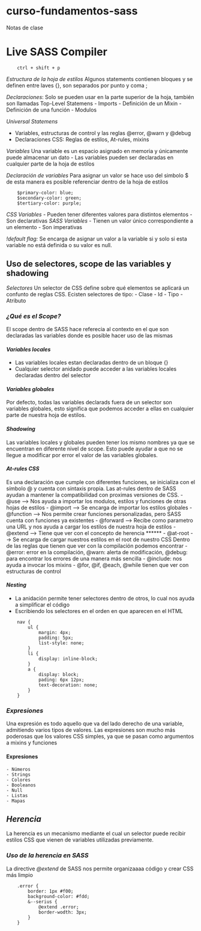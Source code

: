 # curso-fundamentos-sass
Notas de clase

# Live SASS Compiler
```
    ctrl + shift + p
```

<em>Estructura de la hoja de estilos</em>
Algunos statements contienen bloques y se definen entre laves {}, son separados por punto y coma ;

<em>Declaraciones</em>: Solo se pueden usar en la parte superior de la hoja, también son llamadas 
Top-Level Statemens
    - Imports
    - Definición de un Mixin
    - Definición de una función
    - Modulos

<em>Universal Statemens</em>
- Variables, estructuras de control y las reglas @error, @warn y @debug
- Declaraciones CSS: Reglas de estilos, At-rules, mixins

<em>Variables</em>
Una variable es un espacio asignado en memoria y únicamente puede almacenar un dato
    - Las variables pueden ser declaradas en cualquier parte de la hoja de estilos

<em>Declaración de variables</em>
Para asignar un valor se hace uso del simbolo $ de esta manera es posible referenciar dentro de la hoja de estilos

```
    $primary-color: blue;
    $secondary-color: green;
    $tertiary-color: purple;

```

<em>CSS Variables</em>
    - Pueden tener diferentes valores para distintos elementos
    - Son declarativas
<em>SASS Variables</em>
    - Tienen un valor único correspondiente a un elemento
    - Son imperativas

<em>!default flag:</em>
Se encarga de asignar un valor a la variable si y solo si esta variable no está definida o su valor es null.

## Uso de selectores, scope de las variables y shadowing
<em>Selectores</em>
Un selector de CSS define sobre qué elementos se aplicará un confunto de reglas CSS.
Ecisten selectores de tipo:
    - Clase
    - Id
    - Tipo
    - Atributo

### <em>¿Qué es el Scope?</em>
El scope dentro de SASS hace referecia al contexto en el que son declaradas las variables donde es posible hacer uso de las mismas
#### <em>Variables locales</em>
- Las variables locales estan declaradas dentro de un bloque {}
- Cualquier selector anidado puede acceder a las variables locales declaradas dentro del selector

#### <em>Variables globales</em>
Por defecto, todas las variables declarads fuera de un selector son variables globales, esto significa que podemos acceder a ellas en cualquier parte de nuestra hoja de estilos.

#### <em>Shadowing</em>
Las variables locales y globales pueden tener los mismo nombres ya que se encuentran en diferente nivel de scope.
Esto puede ayudar a que no se llegue a modificar por error el valor de las variables globales.

#### <em>At-rules CSS</em>
Es una declaración que cumple con diferentes funciones, se inicializa con el símbolo @ y cuenta con sintaxis propia.
Las at-rules dentro de SASS ayudan a mantener la compatibilidad con proximas versiones de CSS.
    - @use --> Nos ayuda a importar los modulos, estilos y funciones de otras hojas de estilos
    - @import --> Se encarga de importar los estilos globales
    - @function --> Nos permite crear funciones personalizadas, pero SASS cuenta con funciones ya existentes
    - @forward --> Recibe como parametro una URL y nos ayuda a cargar los estilos de nuestra hoja de estilos
    - @extend --> Tiene que ver con el concepto de herencia ******
    - @at-root --> Se encarga de cargar nuestros estilos en el root de nuestro CSS
Dentro de las reglas que tienen que ver con la compilación podemos encontrar
    - @error: error en la compilación, @warn: alerta de modificación, @debug: para encontrar los errores de una manera más sencilla
    - @include: nos ayuda a invocar los mixins
    - @for, @if, @each, @while tienen que ver con estructuras de control

#### <em>Nesting</em>
- La anidación permite tener selectores dentro de otros, lo cual nos ayuda a simplificar el código
- Escribiendo los selectores en el orden en que aparecen en el HTML

```
    nav {
        ul {
            margin: 4px;
            padding: 5px;
            list-style: none;
        }
        li {
            display: inline-block;
        }
        a {
            display: block;
            pading: 6px 12px;
            text-decoration: none;
        }
    }
```

### <em>Expresiones</em>
Una expresión es todo aquello que va del lado derecho de una variable, admitiendo varios tipos de valores.
Las expresiones son mucho más poderosas que los valores CSS simples, ya que se pasan como argumentos a mixins y funciones
#### Expresiones
    - Números
    - Strings
    - Colores
    - Booleanos
    - Null
    - Listas
    - Mapas

## <em>Herencia</em>
La herencia es un mecanismo mediante el cual un selector puede recibir estilos CSS que vienen de variables utilizadas previamente.

### <em>Uso de la herencia en SASS</em>
La directive <em>@extend</em> de SASS nos permite organizaaaa código y crear CSS más limpio
```
    .error {
        border: 1px #f00;
        background-color: #fdd;
        &--serius {
            @extend .error;
            border-wodth: 3px;
        }
    }
```

